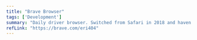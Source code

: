 ```yaml
---
title: "Brave Browser"
tags: ['Development']
summary: "Daily driver browser. Switched from Safari in 2018 and haven't turned back."
refLink: "https://brave.com/eri404"
---
```

